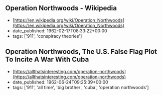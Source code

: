  ## Operation Northwoods - Wikipedia
 - [https://en.wikipedia.org/wiki/Operation_Northwoods](https://en.wikipedia.org/wiki/Operation_Northwoods)
 - date_published: 1962-02-17T08:33:22+00:00
 - tags: ['911', 'conspiracy theories']

 ## Operation Northwoods, The U.S. False Flag Plot To Incite A War With Cuba
 - [https://allthatsinteresting.com/operation-northwoods](https://allthatsinteresting.com/operation-northwoods)
 - date_published: 1962-06-24T09:25:39+00:00
 - tags: ['911', 'all time', 'big brother', 'cuba', 'operation northwoods']

